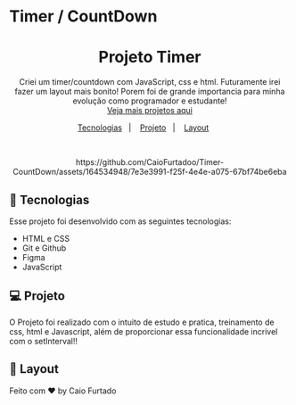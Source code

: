 # Timer / CountDown

<h1 align="center"> Projeto Timer</h1>

<p align="center">
Criei um timer/countdown com JavaScript, css e html. Futuramente irei fazer um layout mais bonito! Porem foi de grande importancia para minha evolução como programador e estudante!<br/>
<a href="https://github.com/CaioFurtadoo">Veja mais projetos aqui</a>
</p>

<p align="center">
  <a href="#-tecnologias">Tecnologias</a>&nbsp;&nbsp;&nbsp;|&nbsp;&nbsp;&nbsp;
  <a href="#-projeto">Projeto</a>&nbsp;&nbsp;&nbsp;|&nbsp;&nbsp;&nbsp;
  <a href="#-layout">Layout</a>&nbsp;&nbsp;&nbsp;&nbsp;&nbsp;&nbsp;
</p>

<br>

<p align="center">
https://github.com/CaioFurtadoo/Timer-CountDown/assets/164534948/7e3e3991-f25f-4e4e-a075-67bf74be6eba
</p>

## 🚀 Tecnologias

Esse projeto foi desenvolvido com as seguintes tecnologias:

-   HTML e CSS
-   Git e Github
-   Figma
-   JavaScript

## 💻 Projeto

O Projeto foi realizado com o intuito de estudo e pratica, treinamento de css, html e Javascript, além de proporcionar essa funcionalidade incrivel com o setInterval!!

## 🔖 Layout

Feito com ♥ by Caio Furtado
